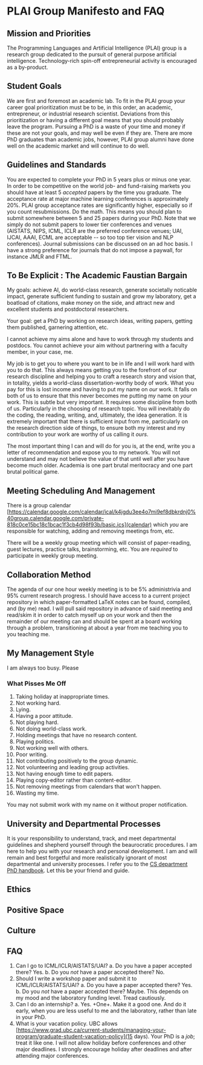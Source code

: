 # PLAI Group Manifesto and FAQ

## Mission and Priorities

The Programming Languages and Artificial Intelligence (PLAI) group is a research group dedicated to the pursuit of general purpose artificial intelligence.  Technology-rich spin-off entrepreneurial activity is encouraged as a by-product.

## Student Goals

We are first and foremost an academic lab.  To fit in the PLAI group your career goal prioritization must be to be, in this order, an academic, entrepreneur, or industrial research scientist.  Deviations from this prioritization or having a different goal means that you should probably leave the program.  Pursuing a PhD is a waste of your time and money if these are not your goals, and may well be even if they are.  There are more PhD graduates than academic jobs, however, PLAI group alumni have done well on the academic market and will continue to do well.

## Guidelines and Standards

You are expected to complete your PhD in 5 years plus or minus one year.  In order to be competitive on the world job- and fund-raising markets you should have at least 5 _accepted_ papers by the time you graduate.  The acceptance rate at major machine learning conferences is approximately 20%.  PLAI group acceptance rates are significantly higher, especially so if you count resubmissions.  Do the math.  This means you should plan to submit somewhere between 5 and 25 papers during your PhD.  Note that we simply do not submit papers to lower tier conferences and venues (AISTATS, NIPS, ICML, ICLR are the preferred conference venues; UAI, IJCAI, AAAI, ECML are acceptable -- so too top tier vision and NLP conferences).  Journal submissions can be discussed on an ad hoc basis.  I have a strong preference for journals that do not impose a paywall, for instance JMLR and FTML.

## To Be Explicit : The Academic Faustian Bargain

My goals: achieve AI, do world-class research, generate societally noticable impact, generate sufficient funding to sustain and grow my laboratory, get a boatload of citations, make money on the side, and attract new and excellent students and postdoctoral researchers.

Your goal: get a PhD by working on research ideas, writing papers, getting them published, garnering attention, etc.

I cannot achieve my aims alone and have to work through my students and postdocs.  You cannot achieve your aim without partnering with a faculty member, in your case, me.

My job is to get you to where you want to be in life and I will work hard with you to do that.  This always means getting you to the forefront of our research discipline and helping you to craft a research story and vision that, in totality, yields a world-class dissertation-worthy body of work.  What you pay for this is lost income and having to put my name on _our_ work.  It falls on both of us to ensure that this never becomes me putting my name on _your_ work.  This is subtle but very important.  It requires some discipline from both of us.  Particularly in the choosing of research topic.  You will inevitably do the coding, the reading, writing, and, ultimately, the idea generation.  It is extremely important that there is sufficient input from me, particularly on the research direction side of things, to ensure both my interest and my contribution to your work are worthy of us calling it _ours_.  

The most important thing I can and will do for you is, at the end, write you a letter of recommendation and expose you to my network.  You will not understand and may not believe the value of that until well after you have become much older.  Academia is one part brutal meritocracy and one part brutal political game.  

## Meeting Scheduling And Management

There is a group calendar [https://calendar.google.com/calendar/ical/k4jgdu3ee4o7mi9ef8dbkrdnj0%40group.calendar.google.com/private-818c0ce15bc18c1bcac1f3cb4d98f93b/basic.ics](calendar) which _you_ are responsible for watching, adding and removing meetings from, etc.

There will be a weekly group meeting which will consist of paper-reading, guest lectures, practice talks, brainstorming, etc.  You are _required_ to participate in weekly group meeting.

## Collaboration Method

The agenda of our one hour weekly meeting is to be 5% administrivia and 95% current research progress.  I should have access to a current project repository in which paper-formatted LaTeX notes can be found, compiled, and (by me) read.  I will pull said repository in advance of said meeting and read/skim it in order to catch myself up on your work and then the remainder of our meeting can and should be spent at a board working through a problem, transitioning at about a year from me teaching you to you teaching me. 

## My Management Style

I am always too busy.  Please 

### What Pisses Me Off

1. Taking holiday at inappropriate times.
2. Not working hard.
3. Lying. 
4. Having a poor attitude.
5. Not playing hard.
6. Not doing world-class work.
7. Holding meetings that have no research content.
8. Playing politics.
9. Not working well with others.
10. Poor writing.
11. Not contributing positively to the group dynamic.
12. Not volunteering and leading group activities.
13. Not having enough time to edit papers.
14. Playing copy-editor rather than content-editor.
15. Not removing meetings from calendars that won't happen.
16. Wasting my time.



You may not submit work with my name on it without proper notification.    

## University and Departmental Processes

It is your responsibility to understand, track, and meet departmental guidelines and shepherd yourself through the beaurocratic procedures.  I am here to help you with your research and personal development.  I am and will remain and best forgetful and more realistically ignorant of most departmental and university processes.  I refer you to the [CS department PhD handbook](https://www.cs.ubc.ca/students/grad/policies/grad-handbook/phd-program).  Let this be your friend and guide.

## Ethics

## Positive Space

## Culture

## FAQ

1. Can I go to ICML/ICLR/AISTATS/UAI?
  a. Do you have a paper accepted there?  Yes.
  b. Do you _not_ have a paper accepted there?  No.
2. Should I write a workshop paper and submit it to ICML/ICLR/AISTATS/UAI?
  a. Do you have a paper accepted there?  Yes.
  b. Do you _not_ have a paper accepted there?  Maybe.  This depends on my mood and the laboratory funding level.  Tread cautiously.
3. Can I do an internship?
  a. Yes.  +One+.  Make it a good one.  And do it early, when you are less useful to me and the laboratory, rather than late in your PhD.
4. What is your vacation policy.
  UBC allows [https://www.grad.ubc.ca/current-students/managing-your-program/graduate-student-vacation-policy](15 days).  Your PhD is a _job_; treat it like one.  I will not allow holiday before conferences and other major deadlines.  I strongly encourage holiday after deadlines and after attending major conferences.
  

